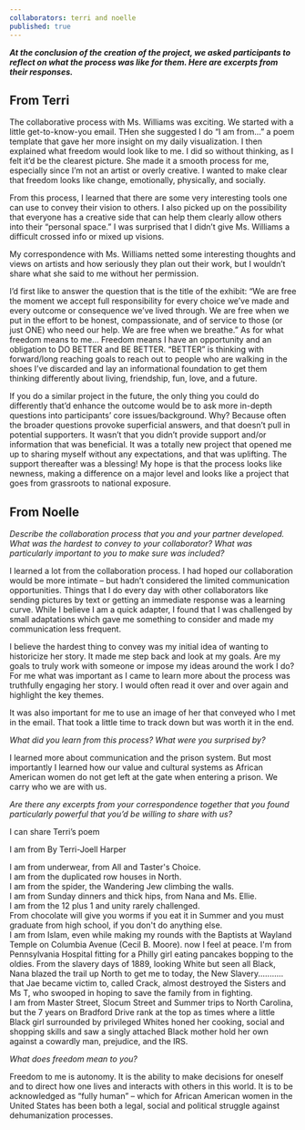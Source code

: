 ```yaml
---
collaborators: terri and noelle
published: true
---
```

**_At the conclusion of the creation of the project, we asked participants to reflect on what the process was like for them. Here are excerpts from their responses._**

## From Terri

The collaborative process with Ms. Williams was exciting. We started with a little get-to-know-you email. THen she suggested I do “I am from…” a poem template that gave her more insight on my daily visualization. I then explained what freedom would look like to me. I did so without thinking, as I felt it’d be the clearest picture. She made it a smooth process for me, especially since I’m not an artist or overly creative. I wanted to make clear that freedom looks like change, emotionally, physically, and socially. 

From this process, I learned that there are some very interesting tools one can use to convey their vision to others. I also picked up on the possibility that everyone has a creative side that can help them clearly allow others into their “personal space.” I was surprised that I didn’t give Ms. Williams a difficult crossed info or mixed up visions.

My correspondence with Ms. Williams netted some interesting thoughts and views on artists and how seriously they plan out their work, but I wouldn’t share what she said to me without her permission.

I’d first like to answer the question that is the title of the exhibit: “We are free the moment we accept full responsibility for every choice we’ve made and every outcome or consequence we’ve lived through. We are free when we put in the effort to be honest, compassionate, and of service to those (or just ONE) who need our help. We are free when we breathe.” As for what freedom means to me… Freedom means I have an opportunity and an obligation to DO BETTER and BE BETTER. “BETTER” is thinking with forward/long reaching goals to reach out to people who are walking in the shoes I’ve discarded and lay an informational foundation to get them thinking differently about living, friendship, fun, love, and a future. 

If you do a similar project in the future, the only thing you could do differently that’d enhance the outcome would be to ask more in-depth questions into participants’ core issues/background. Why? Because often the broader questions provoke superficial answers, and that doesn’t pull in potential supporters. It wasn’t that you didn’t provide support and/or information that was beneficial. It was a totally new project that opened me up to sharing myself without any expectations, and that was uplifting. The support thereafter was a blessing! My hope is that the process looks like newness, making a difference on a major level and looks like a project that goes from grassroots to national exposure.

## From Noelle

_Describe the collaboration process that you and your partner developed. What was the hardest to convey to your collaborator? What was particularly important to you to make sure was included?_

I learned a lot from the collaboration process. I had hoped our collaboration would be more intimate – but hadn’t considered the limited communication opportunities. Things that I do every day with other collaborators like sending pictures by text or getting an immediate response was a learning curve. While I believe I am a quick adapter, I found that I was challenged by small adaptations which gave me something to consider and made my communication less frequent.

I believe the hardest thing to convey was my initial idea of wanting to historicize her story.  It made me step back and look at my goals.  Are my goals to truly work with someone or impose my ideas around the work I do? For me what was important as I came to learn more about the process was truthfully engaging her story.  I would often read it over and over again and highlight the key themes.

It was also important for me to use an image of her that conveyed who I met in the email. That took a little time to track down but was worth it in the end.
 
_What did you learn from this process? What were you surprised by?_

I learned more about communication and the prison system.  But most importantly I learned how our value and cultural systems as African American women do not get left at the gate when entering a prison. We carry who we are with us.
 
_Are there any excerpts from your correspondence together that you found particularly powerful that you’d be willing to share with us?_

I can share Terri’s poem 

I am from
By Terri-Joell Harper

I am from underwear, from All and Taster's Choice.<br>
I am from the duplicated row houses in North.<br>
I am from the spider, the Wandering Jew climbing the walls.<br>
I am from Sunday dinners and thick hips, from Nana and Ms. Ellie.<br>
I am from the 12 plus 1 and unity rarely challenged.<br>
From chocolate will give you worms if you eat it in Summer and you must graduate from high school, if you don't do anything else.<br>
I am from Islam, even while making my rounds with the Baptists at Wayland Temple on Columbia Avenue (Cecil B. Moore). now I feel at peace. I'm from Pennsylvania Hospital fitting for a Philly girl eating pancakes bopping to the oldies. From the slavery days of 1889, looking White but seen all Black, Nana blazed the trail up North to get me to today, the New Slavery...........<br>
that Jae became victim to, called Crack, almost destroyed the Sisters and Ms T, who swooped in hoping to save the family from in fighting.<br>
I am from Master Street, Slocum Street and Summer trips to North Carolina, but the 7 years on Bradford Drive rank at the top as times where a little Black girl surrounded by privileged Whites honed her cooking, social and shopping skills and saw a singly attached Black mother hold her own against a cowardly man, prejudice, and the IRS.
 
_What does freedom mean to you?_

Freedom to me is autonomy.  It is the ability to make decisions for oneself and to direct how one lives and interacts with others in this world.  It is to be acknowledged as “fully human” – which for African American women in the United States has been both a legal, social and political struggle against dehumanization processes.
